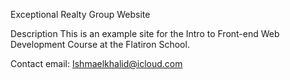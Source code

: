 Exceptional Realty Group Website

Description
This is an example site for the Intro to Front-end Web Development Course at the Flatiron School.

Contact
email: Ishmaelkhalid@icloud.com